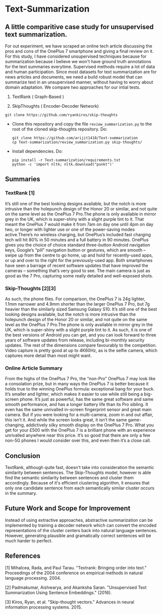 # Text-Summarization

## A little comparitive case study for unsupervised text summarization.

For out experiment, we have scraped an online tech article discussing the pros and cons of the OnePlus 7 smartphone and giving a final review on it. For this study, I have considered unsupervised techniques because for summarization because I believe we won't have ground truth annotations for the text summaries everytime. Supervised methods require a lot of data and human participation. Since most datasets for text summarization are for news articles and documents, we need a build robust model that can summarize text in an unsupervised manner, without having to worry about domain adaptation. We compare two approaches for our intial tests.

1) TextRank ( Graph-Based )


2) SkipThoughts ( Encoder-Decoder Network)
	

  ```
  git clone https://github.com/ryankiros/skip-thoughts
  ```

- Clone this repository and copy the file `review_summarization.py` to the root of the cloned skip-thoughts repository. Do:
  ```
  git clone https://github.com/arijit1410/Text-summarization
  cp Text-summarization/review_summarization.py skip-thoughts/
  ```
- Install dependencies. Do:
  ```
  pip install -r Text-summarization/requirements.txt
  python -c 'import nltk; nltk.download("punkt")'
  ```


## Summaries

### TextRank [1]

It’s still one of the best looking designs available, but the notch is more intrusive than the holepunch design of the Honor 20 or similar, and not quite on the same level as the OnePlus 7 Pro.The phone is only available in mirror grey in the UK, which is super-shiny with a slight purple tint to it.
That meant the OnePlus 7 would make it from 7am on day one until 4pm on day two, or longer with lighter use or one of the power-saving modes active.There’s no wireless charging, but OnePlus’s included fast charging tech will hit 80% in 50 minutes and a full battery in 90 minutes.
OnePlus gives you the choice of choice standard three-button Android navigation keys, Google’s “pill” navigation button or gestures, which are smooth – swipe up from the centre to go home, up and hold for recently-used apps, or up and over to the right for the previously-used app.
Both smartphones have seen a barrage of recent software updates that have improved the cameras – something that’s very good to see.
The main camera is just as good as the 7 Pro, capturing some really detailed and well-exposed shots.

### Skip-Thoughts [2][3]

As such, the phone flies. For comparison, the OnePlus 7 is 24g lighter, 1.1mm narrower and 4.9mm shorter than the larger OnePlus 7 Pro, but 7g heavier than the similarly sized Samsung Galaxy S10. It’s still one of the best looking designs available, but the notch is more intrusive than the holepunch design of the Honor 20 or similar, and not quite on the same level as the OnePlus 7 Pro.The phone is only available in mirror grey in the UK, which is super-shiny with a slight purple tint to it. As such, it is one of the best versions of Android you can get, and you can look forward to three years of software updates from release, including bi-monthly security updates. The rest of the dimensions compare favourably to the competition. Video capture is pretty good at up to 4K60Hz, as is the selfie camera, which captures more detail than most might want.

### Online Article Summary


From the highs of the OnePlus 7 Pro, the “non-Pro” OnePlus 7 may look like a consolation prize, but in many ways the OnePlus 7 is better because it holds true to the winning OnePlus formula: exceptional bang for your buck. It’s smaller and lighter, which makes it easier to use while still being a big-screen phone. It’s just as powerful, has the same great software and same smooth performance, and has a longer battery life than its Pro sibling. It even has the same unrivalled in-screen fingerprint sensor and great main camera. But if you were looking for a multi-camera, zoom in and out affair, this isn’t it. And while the screen looks great, it isn’t the same game-changing, addictively silky smooth display on the OnePlus 7 Pro. What you get for your £500 with the OnePlus 7 is a brilliant phone with an experience unrivalled anywhere near this price. It’s so good that there are only a few non-5G phones I would consider over this, and even then it’s a close call.

## Conclusion 

TextRank, although quite fast, doesn't take into consideration the semantic similarity between sentences. The Skip-Thoughts model, however is able find the semantic similarity between sentences and cluster them accordingly. Because of it's efficient clustering algorithm, it ensures that only one candidate sentence from each semantically similar cluster occurs in the summary.

## Future Work and Scope for Improvement

Instead of using extractive approaches, abstractive summarization can be implemented by training a decoder network which can convert the encoded representations of the cluster centers back into natural language sentences. However, generating plausible and gramatically correct sentences will be much harder to perfect.


## References

[1] Mihalcea, Rada, and Paul Tarau. "Textrank: Bringing order into text." Proceedings of the 2004 conference on empirical methods in natural language processing. 2004.


[2] Padmakumar, Aishwarya, and Akanksha Saran. "Unsupervised Text Summarization Using Sentence Embeddings." (2016).


[3] Kiros, Ryan, et al. "Skip-thought vectors." Advances in neural information processing systems. 2015.